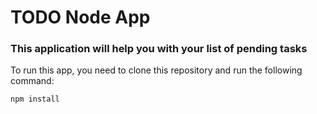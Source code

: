 # TODO Node App

### This application will help you with your list of pending tasks

To run this app, you need to clone this repository and run the following command:
```
npm install
```
